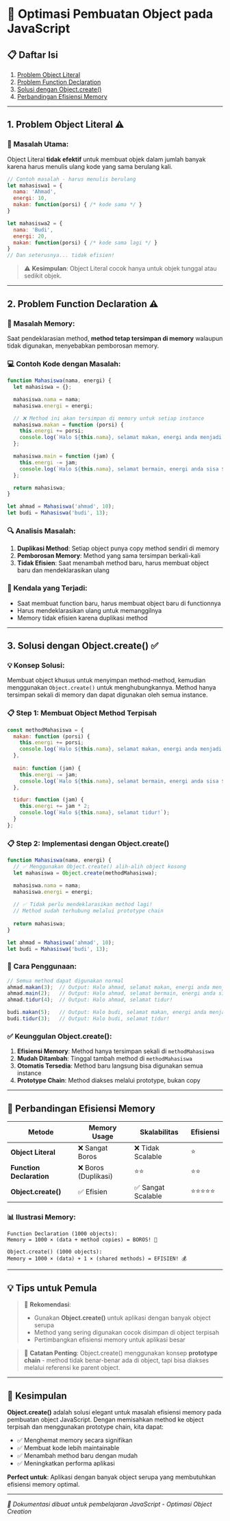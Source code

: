 # 🚀 Optimasi Pembuatan Object pada JavaScript

## 📋 Daftar Isi
1. [Problem Object Literal](#1-problem-object-literal-⚠️)
2. [Problem Function Declaration](#2-problem-function-declaration-⚠️)
3. [Solusi dengan Object.create()](#3-solusi-dengan-objectcreate-✅)
4. [Perbandingan Efisiensi Memory](#-perbandingan-efisiensi-memory)

---

## 1. Problem Object Literal ⚠️

### 🔴 Masalah Utama:
Object Literal **tidak efektif** untuk membuat objek dalam jumlah banyak karena harus menulis ulang kode yang sama berulang kali.

```javascript
// Contoh masalah - harus menulis berulang
let mahasiswa1 = {
  nama: 'Ahmad',
  energi: 10,
  makan: function(porsi) { /* kode sama */ }
}

let mahasiswa2 = {
  nama: 'Budi', 
  energi: 20,
  makan: function(porsi) { /* kode sama lagi */ }
}
// Dan seterusnya... tidak efisien!
```

> ⚠️ **Kesimpulan**: Object Literal cocok hanya untuk objek tunggal atau sedikit objek.

---

## 2. Problem Function Declaration ⚠️

### 🔴 Masalah Memory:
Saat pendeklarasian method, **method tetap tersimpan di memory** walaupun tidak digunakan, menyebabkan pemborosan memory.

### 💻 Contoh Kode dengan Masalah:

```javascript
function Mahasiswa(nama, energi) {
  let mahasiswa = {};

  mahasiswa.nama = nama;
  mahasiswa.energi = energi;

  // ❌ Method ini akan tersimpan di memory untuk setiap instance
  mahasiswa.makan = function (porsi) {
    this.energi += porsi;
    console.log(`Halo ${this.nama}, selamat makan, energi anda menjadi ${this.energi}`);
  };

  mahasiswa.main = function (jam) {
    this.energi -= jam;
    console.log(`Halo ${this.nama}, selamat bermain, energi anda sisa ${this.energi}`);
  };

  return mahasiswa;
}

let ahmad = Mahasiswa('ahmad', 10);
let budi = Mahasiswa('budi', 13);
```

### 🔍 Analisis Masalah:

1. **Duplikasi Method**: Setiap object punya copy method sendiri di memory
2. **Pemborosan Memory**: Method yang sama tersimpan berkali-kali
3. **Tidak Efisien**: Saat menambah method baru, harus membuat object baru dan mendeklarasikan ulang

### 🤔 Kendala yang Terjadi:
- Saat membuat function baru, harus membuat object baru di functionnya
- Harus mendeklarasikan ulang untuk memanggilnya
- Memory tidak efisien karena duplikasi method

---

## 3. Solusi dengan Object.create() ✅

### 💡 Konsep Solusi:
Membuat object khusus untuk menyimpan method-method, kemudian menggunakan `Object.create()` untuk menghubungkannya. Method hanya tersimpan sekali di memory dan dapat digunakan oleh semua instance.

### 📋 Step 1: Membuat Object Method Terpisah

```javascript
const methodMahasiswa = {
  makan: function (porsi) {
    this.energi += porsi;
    console.log(`Halo ${this.nama}, selamat makan, energi anda menjadi ${this.energi}`);
  },
  
  main: function (jam) {
    this.energi -= jam;
    console.log(`Halo ${this.nama}, selamat bermain, energi anda sisa ${this.energi}`);
  },

  tidur: function (jam) {
    this.energi += jam * 2;
    console.log(`Halo ${this.nama}, selamat tidur!`);
  }
};
```

### 📋 Step 2: Implementasi dengan Object.create()

```javascript
function Mahasiswa(nama, energi) {
  // ✅ Menggunakan Object.create() alih-alih object kosong
  let mahasiswa = Object.create(methodMahasiswa);

  mahasiswa.nama = nama;
  mahasiswa.energi = energi;
  
  // ✅ Tidak perlu mendeklarasikan method lagi!
  // Method sudah terhubung melalui prototype chain
  
  return mahasiswa;
}

let ahmad = Mahasiswa('ahmad', 10);
let budi = Mahasiswa('budi', 13);
```

### 🔧 Cara Penggunaan:

```javascript
// Semua method dapat digunakan normal
ahmad.makan(3);  // Output: Halo ahmad, selamat makan, energi anda menjadi 13
ahmad.main(2);   // Output: Halo ahmad, selamat bermain, energi anda sisa 11
ahmad.tidur(4);  // Output: Halo ahmad, selamat tidur!

budi.makan(5);   // Output: Halo budi, selamat makan, energi anda menjadi 18
budi.tidur(3);   // Output: Halo budi, selamat tidur!
```

### ✅ Keunggulan Object.create():

1. **Efisiensi Memory**: Method hanya tersimpan sekali di `methodMahasiswa`
2. **Mudah Ditambah**: Tinggal tambah method di `methodMahasiswa` 
3. **Otomatis Tersedia**: Method baru langsung bisa digunakan semua instance
4. **Prototype Chain**: Method diakses melalui prototype, bukan copy

---

## 💾 Perbandingan Efisiensi Memory

| Metode | Memory Usage | Skalabilitas | Efisiensi |
|--------|--------------|--------------|-----------|
| **Object Literal** | ❌ Sangat Boros | ❌ Tidak Scalable | ⭐ |
| **Function Declaration** | ❌ Boros (Duplikasi) | ⭐⭐ | ⭐⭐ |
| **Object.create()** | ✅ Efisien | ✅ Sangat Scalable | ⭐⭐⭐⭐⭐ |

### 📊 Ilustrasi Memory:

```
Function Declaration (1000 objects):
Memory = 1000 × (data + method copies) = BOROS! 💸

Object.create() (1000 objects):  
Memory = 1000 × (data) + 1 × (shared methods) = EFISIEN! 💰
```

---

## 💡 Tips untuk Pemula

> 🎯 **Rekomendasi**: 
> - Gunakan **Object.create()** untuk aplikasi dengan banyak object serupa
> - Method yang sering digunakan cocok disimpan di object terpisah
> - Pertimbangkan efisiensi memory untuk aplikasi besar

> 📝 **Catatan Penting**: 
> Object.create() menggunakan konsep **prototype chain** - method tidak benar-benar ada di object, tapi bisa diakses melalui referensi ke parent object.

---

## 🎯 Kesimpulan

**Object.create()** adalah solusi elegant untuk masalah efisiensi memory pada pembuatan object JavaScript. Dengan memisahkan method ke object terpisah dan menggunakan prototype chain, kita dapat:

- ✅ Menghemat memory secara signifikan
- ✅ Membuat kode lebih maintainable  
- ✅ Menambah method baru dengan mudah
- ✅ Meningkatkan performa aplikasi

**Perfect untuk**: Aplikasi dengan banyak object serupa yang membutuhkan efisiensi memory optimal.

---

*📅 Dokumentasi dibuat untuk pembelajaran JavaScript - Optimasi Object Creation*

